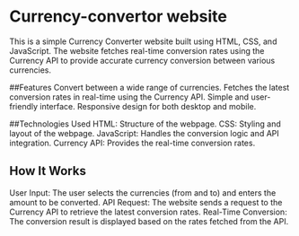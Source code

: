# Currency-convertor website

This is a simple Currency Converter website built using HTML, CSS, and JavaScript. The website fetches real-time conversion rates using the Currency API to provide accurate currency conversion between various currencies.

##Features
Convert between a wide range of currencies.
Fetches the latest conversion rates in real-time using the Currency API.
Simple and user-friendly interface.
Responsive design for both desktop and mobile.

##Technologies Used
HTML: Structure of the webpage.
CSS: Styling and layout of the webpage.
JavaScript: Handles the conversion logic and API integration.
Currency API: Provides the real-time conversion rates.

## How It Works
User Input: The user selects the currencies (from and to) and enters the amount to be converted.
API Request: The website sends a request to the Currency API to retrieve the latest conversion rates.
Real-Time Conversion: The conversion result is displayed based on the rates fetched from the API.
